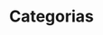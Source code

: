 ---
title: Categorias
layout: doc-list
description: Proyecto open source hecho para recopilar y compartir información sobre videojuegos.
---